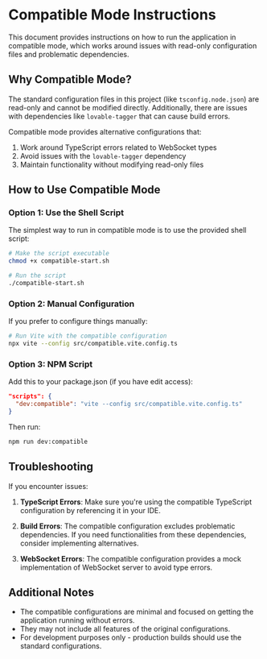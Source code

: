 
# Compatible Mode Instructions

This document provides instructions on how to run the application in compatible mode, which works around issues with read-only configuration files and problematic dependencies.

## Why Compatible Mode?

The standard configuration files in this project (like `tsconfig.node.json`) are read-only and cannot be modified directly. Additionally, there are issues with dependencies like `lovable-tagger` that can cause build errors.

Compatible mode provides alternative configurations that:

1. Work around TypeScript errors related to WebSocket types
2. Avoid issues with the `lovable-tagger` dependency
3. Maintain functionality without modifying read-only files

## How to Use Compatible Mode

### Option 1: Use the Shell Script

The simplest way to run in compatible mode is to use the provided shell script:

```bash
# Make the script executable
chmod +x compatible-start.sh

# Run the script
./compatible-start.sh
```

### Option 2: Manual Configuration

If you prefer to configure things manually:

```bash
# Run Vite with the compatible configuration
npx vite --config src/compatible.vite.config.ts
```

### Option 3: NPM Script

Add this to your package.json (if you have edit access):

```json
"scripts": {
  "dev:compatible": "vite --config src/compatible.vite.config.ts"
}
```

Then run:

```bash
npm run dev:compatible
```

## Troubleshooting

If you encounter issues:

1. **TypeScript Errors**: Make sure you're using the compatible TypeScript configuration by referencing it in your IDE.

2. **Build Errors**: The compatible configuration excludes problematic dependencies. If you need functionalities from these dependencies, consider implementing alternatives.

3. **WebSocket Errors**: The compatible configuration provides a mock implementation of WebSocket server to avoid type errors.

## Additional Notes

- The compatible configurations are minimal and focused on getting the application running without errors.
- They may not include all features of the original configurations.
- For development purposes only - production builds should use the standard configurations.
